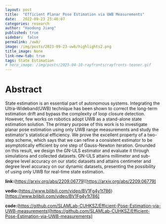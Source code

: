 ```yaml
---
layout: post
title:  "Efficient Planar Pose Estimation via UWB Measurements"
date:   2022-09-23 23:46:07
categories: research
author: "Haodong Jiang"
published: true
sidebar:  false
permalink: /uwb/
image: /img/posts/2023-09-23-uwb/highlights2.png
title_image: None
link-new-tab: true
tags: State Estimation
# hero_image: /img/posts/2025-04-10-rayfronts/rayfronts-teaser.gif
---
```


# Abstract

State estimation is an essential part of autonomous systems. Integrating the Ultra-Wideband(UWB) technique has been shown to correct the long-term estimation drift and bypass the complexity of loop closure detection. However, few works on robotics adopt UWB as a stand-alone state estimation solution. The primary purpose of this work is to investigate planar pose estimation using only UWB range measurements and study the estimator's statistical efficiency. We prove the excellent property of a two-step scheme, which says that we can refine a consistent estimator to be asymptotically efficient by one step of Gauss-Newton iteration. Grounded on this result, we design the GN-ULS estimator and evaluate it through simulations and collected datasets. GN-ULS attains millimeter and sub-degree level accuracy on our static datasets and attains centimeter and degree level accuracy on our dynamic datasets, presenting the possibility of using only UWB for real-time state estimation. 

**link:**(https://arxiv.org/abs/2209.06779)[https://arxiv.org/abs/2209.06779]

**vedio:**(https://www.bilibili.com/video/BV1Fg4y1t786)[https://www.bilibili.com/video/BV1Fg4y1t786]

**code:**(https://github.com/SLAMLab-CUHKSZ/Efficient-Pose-Estimation-via-UWB-measurements)[https://github.com/SLAMLab-CUHKSZ/Efficient-Pose-Estimation-via-UWB-measurements]